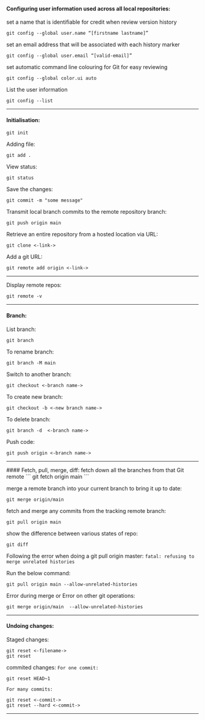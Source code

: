 #### Configuring user information used across all local repositories:
set a name that is identifiable for credit when review version history
```
git config --global user.name “[firstname lastname]”
```

set an email address that will be associated with each history marker
```
git config --global user.email “[valid-email]”
```

set automatic command line colouring for Git for easy reviewing
```
git config --global color.ui auto
```

List the user information
```
git config --list
```

<hr>

#### Initialisation:

```
git init
```

Adding file:
```
git add .
```

View status:
```
git status
```

Save the changes:
```
git commit -m "some message"
```

Transmit local branch commits to the remote repository branch:
```
git push origin main
```

Retrieve an entire repository from a hosted location via URL:
```
git clone <-link->
```

Add a git URL:
```
git remote add origin <-link->
```

<hr>

Display remote repos:
```
git remote -v
```

<hr>


#### Branch:
List branch:
```
git branch
```

To rename branch:
```
git branch -M main
```

Switch to another branch:
```
git checkout <-branch name->
```

To create new branch:
```
git checkout -b <-new branch name->
```

To delete branch:
```
git branch -d  <-branch name->
```

Push code:
```
git push origin <-branch name->
```

<hr>
#### Fetch, pull, merge, diff:
fetch down all the branches from that Git remote
```
git fetch origin main
```

merge a remote branch into your current branch to bring it up to date:
```
git merge origin/main
```

fetch and merge any commits from the tracking remote branch:
```
git pull origin main
```

show the difference between various states of repo:
```
git diff
```

Following the error when doing a git pull origin master:
`fatal: refusing to merge unrelated histories`

Run the below command:
```
git pull origin main --allow-unrelated-histories
```

Error during merge or Error on other git operations:
```
git merge origin/main  --allow-unrelated-histories
```

<hr>

#### Undoing changes:
Staged changes:
```
git reset <-filename->
git reset
```

commited changes:
`For one commit:`  
```
git reset HEAD~1
```

`For many commits:`
```
git reset <-commit->
git reset --hard <-commit->
```

<hr>